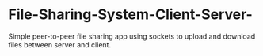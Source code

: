 # File-Sharing-System-Client-Server-
Simple peer-to-peer file sharing app using sockets to upload and download files between server and client.
